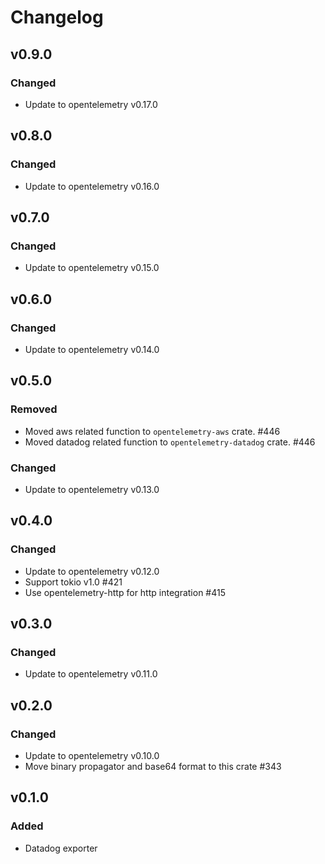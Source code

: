 # Changelog

## v0.9.0

### Changed

- Update to opentelemetry v0.17.0

## v0.8.0

### Changed

- Update to opentelemetry v0.16.0

## v0.7.0

### Changed

- Update to opentelemetry v0.15.0

## v0.6.0

### Changed

- Update to opentelemetry v0.14.0

## v0.5.0

### Removed
- Moved aws related function to `opentelemetry-aws` crate. #446
- Moved datadog related function to `opentelemetry-datadog` crate. #446

### Changed

- Update to opentelemetry v0.13.0

## v0.4.0

### Changed

- Update to opentelemetry v0.12.0
- Support tokio v1.0 #421
- Use opentelemetry-http for http integration #415

## v0.3.0

### Changed

- Update to opentelemetry v0.11.0

## v0.2.0

### Changed

- Update to opentelemetry v0.10.0
- Move binary propagator and base64 format to this crate #343

## v0.1.0

### Added

- Datadog exporter
